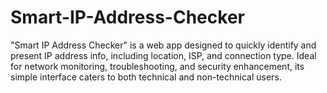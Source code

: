 # Smart-IP-Address-Checker
"Smart IP Address Checker" is a web app designed to quickly identify and present IP address info, including location, ISP, and connection type. Ideal for network monitoring, troubleshooting, and security enhancement, its simple interface caters to both technical and non-technical users.
